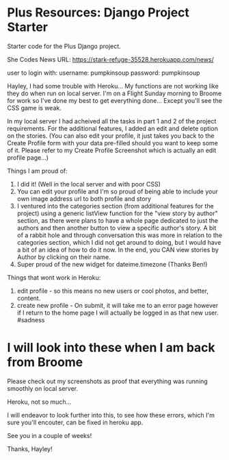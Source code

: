 # Plus Resources: Django Project Starter

Starter code for the Plus Django project.

She Codes News URL:
https://stark-refuge-35528.herokuapp.com/news/

user to login with: 
username: pumpkinsoup
password: pumpkinsoup

Hayley, I had some trouble with Heroku... My functions are not working like they do when run on local server. I'm on a Flight Sunday morning to Broome for work so I've done my best to get everything done... Except you'll see the CSS game is weak. 

In my local server I had acheived all the tasks in part 1 and 2 of the project requirements. For the additional features, I added an edit and delete option on the stories. 
(You can also edit your profile, it just takes you back to the Create Profile form with your data pre-filled should you want to keep some of it. Please refer to my Create Profile Screenshot which is actually an edit profile page...)

Things I am proud of: 
1. I did it! (Well in the local server and with poor CSS)
2. You can edit your profile and I'm so proud of being able to include your own image address url to both profile and story 
3. I ventured into the categories section (from additional features for the project) using a generic listView function for the "view story by author" section, as there were plans to have a whole page dedicated to just the authors and then another button to view a specific author's story. A bit of a rabbit hole and through conversation this was more in relation to the categories section, which I did not get around to doing, but I would have a bit of an idea of how to do it now. In the end, you CAN view stories by Author by clicking on their name. 
4. Super proud of the new widget for dateime.timezone (Thanks Ben!)

Things that wont work in Heroku:
1. edit profile - so this means no new users or cool photos, and better, content.
2. create new profile - On submit, it will take me to an error page however if I return to the home page I will actually be logged in as that new user.
#sadness
# I will look into these when I am back from Broome

Please check out my screenshots as proof that everything was running smoothly on local server. 

Heroku, not so much... 

I will endeavor to look further into this, to see how these errors, which I'm sure you'll encouter, can be fixed in heroku app. 

See you in a couple of weeks!

Thanks, Hayley!






